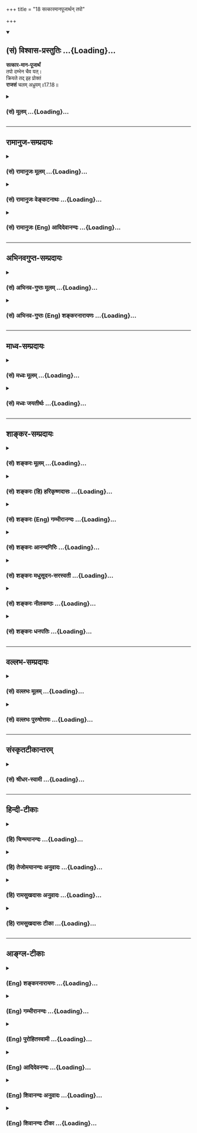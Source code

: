 +++
title = "18 सत्कारमानपूजार्थन् तपो"

+++
<div class="js_include" newlevelforh1="2" title="(सं) विश्वास-प्रस्तुतिः" unfilled url="/purANam_vaiShNavam/mahAbhAratam/06-bhIShma-parva/03-bhagavad-gItA-parva/saMskRtam/vishvAsa-prastutiH/17_shraddhA-traya-vibhA/18_satkAramAnapUjArt.md">
<details open><summary><h2>(सं) विश्वास-प्रस्तुतिः ...{Loading}...</h2></summary>

**सत्कार-मान-पूजार्थं**  
तपो दम्भेन चैव यत्।  
क्रियते तद् इह प्रोक्तं  
**राजसं** चलम् अध्रुवम्॥17.18॥
</details>
</div>
<div class="js_include collapsed" newlevelforh1="3" title="(सं) मूलम्" unfilled url="/purANam_vaiShNavam/mahAbhAratam/06-bhIShma-parva/03-bhagavad-gItA-parva/saMskRtam/mUlam/17_shraddhA-traya-vibhA/18_satkAramAnapUjArt.md">
<details><summary><h3>(सं) मूलम् ...{Loading}...</h3></summary>

सत्कारमानपूजार्थं तपो दम्भेन चैव यत्।  
क्रियते तदिह प्रोक्तं राजसं चलमध्रुवम्।।17.18।।
</details>
</div>


_________________
## रामानुज-सम्प्रदायः
<div class="js_include collapsed" newlevelforh1="3" title="(सं) रामानुजः मूलम्" unfilled url="/purANam_vaiShNavam/mahAbhAratam/06-bhIShma-parva/03-bhagavad-gItA-parva/saMskRtam/rAmAnujaH/mUlam/17_shraddhA-traya-vibhA/18_satkAramAnapUjArt.md">
<details><summary><h3>(सं) रामानुजः मूलम् ...{Loading}...</h3></summary>

।।17.18।। मनसा आदरः सत्कारः; वाचा प्रशंसा मानम्; शारीरो नमस्कारादिः पूजा।
फलाभिसन्धिपूर्वकं सत्काराद्यर्थं **च दम्भेन** हेतुना **यत् तपः क्रियते
तद् इह राजसं प्रोक्तम्** स्वर्गादिफलसाधनत्वेनास्थिरत्वात् **चलम्
अध्रुवम्** चलत्वं पातभयेन चलनहेतुत्वम् अध्रुवत्वं क्षयिष्णुत्वम्।

</details>
</div>
<div class="js_include collapsed" newlevelforh1="3" title="(सं) रामानुजः वेङ्कटनाथः" unfilled url="/purANam_vaiShNavam/mahAbhAratam/06-bhIShma-parva/03-bhagavad-gItA-parva/saMskRtam/rAmAnujaH/venkaTanAthaH/17_shraddhA-traya-vibhA/18_satkAramAnapUjArt.md">
<details><summary><h3>(सं) रामानुजः वेङ्कटनाथः ...{Loading}...</h3></summary>

  
  
।।17.18।। अफलाकाङ्क्षिभिः \[17।17\] इति सात्त्विकस्य तपसो विशेषणादिह
फलाकाङ्क्षा अर्थसिद्धेत्यभिप्रायेणाऽऽह --
फलाभिसन्धिपूर्वकमिति। स्वर्गादिफलसाधनत्वेनास्थिरत्वादिति
अस्थिरस्वर्गादिफलसाधनत्वादित्यर्थः। स्वरूपतः
कादाचित्कोक्तेरनुपयोगात्फलद्वाराऽत्र चलत्वमध्रुवत्वं च। तत्राध्रुवशब्देन
फलानित्यत्वोक्तेश्चलशब्दः फलस्य विद्यमानदशाभाविदोषपरः। विद्यते च तत्र
चलयतीति व्युत्पत्त्या चलशब्दशक्तिरित्यभिप्रायेणाऽऽहपातभयेन
चलनहेतुत्वमिति। अत्र चलशब्देन अनित्यफलत्वम्; अध्रुवशब्देन
प्रतिबन्धसम्भवादनैकान्तिकफलत्वं चोच्यत इत्ययुक्तम्; अन्यत्राऽपि
प्रतिबन्धसम्भवस्याविशेषादिति भावः।  
  

</details>
</div>
<div class="js_include collapsed" newlevelforh1="3" title="(सं) रामानुजः (Eng) आदिदेवानन्दः" unfilled url="/purANam_vaiShNavam/mahAbhAratam/06-bhIShma-parva/03-bhagavad-gItA-parva/saMskRtam/rAmAnujaH/english/AdidevAnandaH/17_shraddhA-traya-vibhA/18_satkAramAnapUjArt.md">
<details><summary><h3>(सं) रामानुजः (Eng) आदिदेवानन्दः ...{Loading}...</h3></summary>

17.18 'Respect' means recognition by others. 'Praise' means verbal
adulation. 'Reverence' means corporeal actions such as prostration etc.
That austerity, practised with expectation of rewards like respect,
etc., mentioned above - it is here said to be Rajasa. It is unsteady and
impermanent, because of the temporary nature of its rewards like heaven
etc.; 'unsteadiness' is the result of the fear of falling. 'Impermanent'
means the tendency to perish.

</details>
</div>


_________________
## अभिनवगुप्त-सम्प्रदायः
<div class="js_include collapsed" newlevelforh1="3" title="(सं) अभिनव-गुप्तः मूलम्" unfilled url="/purANam_vaiShNavam/mahAbhAratam/06-bhIShma-parva/03-bhagavad-gItA-parva/saMskRtam/abhinava-guptaH/mUlam/17_shraddhA-traya-vibhA/18_satkAramAnapUjArt.md">
<details><summary><h3>(सं) अभिनव-गुप्तः मूलम् ...{Loading}...</h3></summary>

।।17.17 -- 17.19।। श्रद्धयेत्यादि तामसमुदाहृतम् इत्यन्तम्। त्रिविधेऽपि
तपसि श्रद्धा। सात्त्विकस्य हि तन्मयी एव श्रद्धा। राजसस्य तु रजसि
दम्भादावेव श्रद्धा। तमोनिष्ठस्य पुनः परोत्सादनादावेव श्रद्धा। इति
त्रिविधमपि तपः श्रद्धयोपेतमिति मुनिराह।

</details>
</div>
<div class="js_include collapsed" newlevelforh1="3" title="(सं) अभिनव-गुप्तः (Eng) शङ्करनारायणः" unfilled url="/purANam_vaiShNavam/mahAbhAratam/06-bhIShma-parva/03-bhagavad-gItA-parva/saMskRtam/abhinava-guptaH/english/shankaranArAyaNaH/17_shraddhA-traya-vibhA/18_satkAramAnapUjArt.md">
<details><summary><h3>(सं) अभिनव-गुप्तः (Eng) शङ्करनारायणः ...{Loading}...</h3></summary>

17.18 See Comment under 17.19

</details>
</div>


_________________
## माध्व-सम्प्रदायः
<div class="js_include collapsed" newlevelforh1="3" title="(सं) मध्वः मूलम्" unfilled url="/purANam_vaiShNavam/mahAbhAratam/06-bhIShma-parva/03-bhagavad-gItA-parva/saMskRtam/madhvaH/mUlam/17_shraddhA-traya-vibhA/18_satkAramAnapUjArt.md">
<details><summary><h3>(सं) मध्वः मूलम् ...{Loading}...</h3></summary>

।।17.18।। Sri Madhvacharya did not comment on this sloka.,

</details>
</div>
<div class="js_include collapsed" newlevelforh1="3" title="(सं) मध्वः जयतीर्थः" unfilled url="/purANam_vaiShNavam/mahAbhAratam/06-bhIShma-parva/03-bhagavad-gItA-parva/saMskRtam/madhvaH/jayatIrthaH/17_shraddhA-traya-vibhA/18_satkAramAnapUjArt.md">
<details><summary><h3>(सं) मध्वः जयतीर्थः ...{Loading}...</h3></summary>

।।17.18।। Sri Jayatirtha did not comment on this sloka.  
  

</details>
</div>


_________________
## शाङ्कर-सम्प्रदायः
<div class="js_include collapsed" newlevelforh1="3" title="(सं) शङ्करः मूलम्" unfilled url="/purANam_vaiShNavam/mahAbhAratam/06-bhIShma-parva/03-bhagavad-gItA-parva/saMskRtam/shankaraH/mUlam/17_shraddhA-traya-vibhA/18_satkAramAnapUjArt.md">
<details><summary><h3>(सं) शङ्करः मूलम् ...{Loading}...</h3></summary>

।।17.18।। --,सत्कारः साधुकारः साधुः अयं तपस्वी ब्राह्मणः इत्येवमर्थम्;
मानो माननं प्रत्युत्थानाभिवादनादिः तदर्थम्; पूजा
पादप्रक्षालनार्चनाशयितृत्वादिः तदर्थं च **तपः** सत्कारमानपूजार्थम्;
**दम्भेन चैव यत् क्रियते** तपः **तत् इह प्रोक्तं** कथितं **राजसं चलं**
कादाचित्कफलत्वेन **अध्रुवम्**।।

</details>
</div>
<div class="js_include collapsed" newlevelforh1="3" title="(सं) शङ्करः (हि) हरिकृष्णदासः" unfilled url="/purANam_vaiShNavam/mahAbhAratam/06-bhIShma-parva/03-bhagavad-gItA-parva/saMskRtam/shankaraH/hindI/harikRShNadAsaH/17_shraddhA-traya-vibhA/18_satkAramAnapUjArt.md">
<details><summary><h3>(सं) शङ्करः (हि) हरिकृष्णदासः ...{Loading}...</h3></summary>

।।17.18।। जो तप सत्कार; मान और पूजाके लिये किया जाता है -- यह बड़ा
श्रेष्ठ पुरुष है; तपस्वी है; ब्राह्मण है। इस प्रकार जो बड़ाई की जाती है
उसका नाम सत्कार है। ( आते देखकर ) खड़े हो जाना तथा प्रणाम आदि करना --
ऐसे सम्मानका नाम मान है। पैर धोना; अर्चन करना; भोजन कराना इत्यादिका नाम
पूजा है। इन सबके लिये जो तप किया जाता है और जो दम्भसे किया जाता है; वह
तप यहाँ राजसी कहा गया है। तथा अनिश्चित फलवाला होनेसे नाशवान् और अनित्य
भी कहा गया है।

</details>
</div>
<div class="js_include collapsed" newlevelforh1="3" title="(सं) शङ्करः (Eng) गम्भीरानन्दः" unfilled url="/purANam_vaiShNavam/mahAbhAratam/06-bhIShma-parva/03-bhagavad-gItA-parva/saMskRtam/shankaraH/english/gambhIrAnandaH/17_shraddhA-traya-vibhA/18_satkAramAnapUjArt.md">
<details><summary><h3>(सं) शङ्करः (Eng) गम्भीरानन्दः ...{Loading}...</h3></summary>

17.18 Yat, that; tapah, austerity; which is kriyate, undertaken;
satkara-mana-pujartham, for earning a name, being honoured and
worshipped-for earning a name, (i.e.) for being spoken of thus: 'This
Brahmana, who is given to austerity, is pious'; for being honoured by
(others') standing up respectfully, salutation, etc.; for being
worshipped with washing of feet, adoration, feeding, etc.; for these-;
ca eva, and also, (that) austerity which is performed dambhena,
ostentatiously; tat, that; proktam, is spoken of; as rajasam, born of
rajas; iha, belonging to this world; \[i.e. yielding fruits only in this
world.\] calam, uncertain-its result being unpredictable; and adhruvam,
transitory.

</details>
</div>
<div class="js_include collapsed" newlevelforh1="3" title="(सं) शङ्करः आनन्दगिरिः" unfilled url="/purANam_vaiShNavam/mahAbhAratam/06-bhIShma-parva/03-bhagavad-gItA-parva/saMskRtam/shankaraH/AnandagiriH/17_shraddhA-traya-vibhA/18_satkAramAnapUjArt.md">
<details><summary><h3>(सं) शङ्करः आनन्दगिरिः ...{Loading}...</h3></summary>

।।17.18।। राजसं तपो निर्दिशति -- **सत्कारेति।** साधुकारमेवास्फोरयति --
**साधुरिति।** दम्भेन चैव नास्तिक्येन केवलधर्मध्वजित्वेनेत्यर्थः। तदिह
प्रोक्तमस्मिन्नेव लोके फलप्रदमित्यर्थः।
कादाचित्कफलवत्वमध्रुवमनियतमनैकान्तिकफलमिति यावत्।

</details>
</div>
<div class="js_include collapsed" newlevelforh1="3" title="(सं) शङ्करः मधुसूदन-सरस्वती" unfilled url="/purANam_vaiShNavam/mahAbhAratam/06-bhIShma-parva/03-bhagavad-gItA-parva/saMskRtam/shankaraH/madhusUdana-sarasvatI/17_shraddhA-traya-vibhA/18_satkAramAnapUjArt.md">
<details><summary><h3>(सं) शङ्करः मधुसूदन-सरस्वती ...{Loading}...</h3></summary>

।।17.18।। सत्कारेति। सत्कारः साधुरयं तपस्वी ब्राह्मण इत्येवमविवेकिभिः
क्रियमाणा स्तुतिः मानः प्रत्युत्थानाभिवादनादिः; पूजा
पादप्रक्षालनार्चनदानादिस्तदर्थं दम्भेनैव च केवलं धर्मध्वजित्वेनैव च न
त्वास्तिक्यबुद्ध्या यत्तपः क्रिये तद्राजसं प्रोक्तं शिष्टैः इहास्मिन्नेव
लोके फलदं न पारलौकिकं चलमत्यल्पकालस्थायि फलमध्रुवं फलजनकतानियमशून्यम्।

</details>
</div>
<div class="js_include collapsed" newlevelforh1="3" title="(सं) शङ्करः नीलकण्ठः" unfilled url="/purANam_vaiShNavam/mahAbhAratam/06-bhIShma-parva/03-bhagavad-gItA-parva/saMskRtam/shankaraH/nIlakaNThaH/17_shraddhA-traya-vibhA/18_satkAramAnapUjArt.md">
<details><summary><h3>(सं) शङ्करः नीलकण्ठः ...{Loading}...</h3></summary>

।।17.18।। सत्कारः लोके साधुरयमिति वाक्पूजा।
मानोऽभ्युत्थानाभिवादनादिकायिकी पूजा। पूजा लाभादि। एतदर्थं दम्भेन च
यत्तपः क्रियते तद्राजसन्। चलं विनाशि। अध्रुवमनिश्चितफलम्।

</details>
</div>
<div class="js_include collapsed" newlevelforh1="3" title="(सं) शङ्करः धनपतिः" unfilled url="/purANam_vaiShNavam/mahAbhAratam/06-bhIShma-parva/03-bhagavad-gItA-parva/saMskRtam/shankaraH/dhanapatiH/17_shraddhA-traya-vibhA/18_satkAramAnapUjArt.md">
<details><summary><h3>(सं) शङ्करः धनपतिः ...{Loading}...</h3></summary>

।।17.18।। सात्त्विकं तप उदाहृत्य राजसं तदुदाहरति। सत्कारः साधुरयं
तपस्वीत्येवं स्तुतिरुपः साधुकारः। मानो माननं प्रत्युत्थानाभिवादनादि।
पूजा पादप्रक्षालनार्चनान्नधनाद्यनाद्यर्पणादि तदर्थं। दम्भेन चैव
नास्तिक्येन केवलधर्मध्वजित्वेन यत्तपः क्रियते तदिहास्मिन्नेव लोके
सत्कारादिफलप्रदं राजसं प्रोक्तं कथितम्। चलं क्षणिकफलमध्रुवमनियतफलं;
यद्वा चलं कादाचित्कफलं दाम्भिकोऽयमित्यापरिज्ञानकाले
कस्मिंश्चित्सत्कारादिफलप्रदं नतु सर्वदेतियवात्। अतएवाध्रुवं
सत्कारादिप्राप्तिपर्यन्तं स्थायि नतु सदैवेत्यर्थः।

</details>
</div>


_________________
## वल्लभ-सम्प्रदायः
<div class="js_include collapsed" newlevelforh1="3" title="(सं) वल्लभः मूलम्" unfilled url="/purANam_vaiShNavam/mahAbhAratam/06-bhIShma-parva/03-bhagavad-gItA-parva/saMskRtam/vallabhaH/mUlam/17_shraddhA-traya-vibhA/18_satkAramAnapUjArt.md">
<details><summary><h3>(सं) वल्लभः मूलम् ...{Loading}...</h3></summary>

।।17.18।। Sri Vallabhacharya did not comment on this sloka.  
  

</details>
</div>
<div class="js_include collapsed" newlevelforh1="3" title="(सं) वल्लभः पुरुषोत्तमः" unfilled url="/purANam_vaiShNavam/mahAbhAratam/06-bhIShma-parva/03-bhagavad-gItA-parva/saMskRtam/vallabhaH/puruShottamaH/17_shraddhA-traya-vibhA/18_satkAramAnapUjArt.md">
<details><summary><h3>(सं) वल्लभः पुरुषोत्तमः ...{Loading}...</h3></summary>

  
  
।।17.18।। राजसमाह -- सत्कारेति। तत् त्रिविधं तपः इह लोकेषु सत्कारः
साधुत्वादिशब्दः; मानः उत्तमत्वेन सभादिषूच्चोपवेशनादिरूपः पूजालाभः।
एतदर्थं दम्भेनैव च परप्रतारणरूपेण यत्क्रियते तु चलं पूर्वोक्ताभावे
अध्रुवं परलोकादिसाधनरहितं तत्तपः राजसं प्रोक्तं शास्त्रेषु
कथितमित्यर्थः।  
  

</details>
</div>


_________________
## संस्कृतटीकान्तरम्
<div class="js_include collapsed" newlevelforh1="3" title="(सं) श्रीधर-स्वामी" unfilled url="/purANam_vaiShNavam/mahAbhAratam/06-bhIShma-parva/03-bhagavad-gItA-parva/saMskRtam/shrIdhara-svAmI/17_shraddhA-traya-vibhA/18_satkAramAnapUjArt.md">
<details><summary><h3>(सं) श्रीधर-स्वामी ...{Loading}...</h3></summary>

।।17.18।। राजसं तप आह **-- सत्कार इति।** सत्कारः साधुकारः साधुरयमिति तापस
इत्यादि वाक्पूजा; मानः प्रत्युत्थानाभिवादनादिः दैहिकीपूजाऽर्थलाभादिः;
एतदर्थं दम्भेन च यत्तपः क्रियते अतएव चलं अनियतं अध्रुवं च क्षणिकं।
यदेवंभूतं तपस्तदिह राजसं प्रोक्तम्।

</details>
</div>


_________________
## हिन्दी-टीकाः
<div class="js_include collapsed" newlevelforh1="3" title="(हि) चिन्मयानन्दः" unfilled url="/purANam_vaiShNavam/mahAbhAratam/06-bhIShma-parva/03-bhagavad-gItA-parva/hindI/chinmayAnandaH/17_shraddhA-traya-vibhA/18_satkAramAnapUjArt.md">
<details><summary><h3>(हि) चिन्मयानन्दः ...{Loading}...</h3></summary>

।।17.18।। वस्तुत तपाचरण का प्रयोजन अपनी शक्तियों का संचय करके उनके
द्वारा आत्मविकास करना है। परन्तु जो लोग तप का अनुष्ठान केवल समाज से
सत्कार; सम्मान और पूजा प्राप्त करने के लिए; अथवा अपने गुण प्रदर्शनमात्र
के लिए करते हैं; उनका तप राजस कहलाता है। भगवान् श्रीकृष्ण ने इसके पूर्व
ऐसे लोगों को मिथ्याचारी भी कहा था। इस प्रकार के तप से क्या हानि होती है
इसका उत्तर यह है कि ऐसा तप चलम् अर्थात् अस्थिर होने से इसका फल भी
अध्रुवम् अर्थात् अनिश्चित या क्षणिक ही होता है। किसी भी कर्म का फल
कालान्तर में ही प्राप्त होता है। इसलिए कर्म का अनुष्ठान स्थिरता और
सातत्य की अपेक्षा रखता है परन्तु; सत्कार अथवा प्रदर्शन के हीन उद्देश्य
से किये गये तप में ये दोनों ही गुण नहीं हो सकते। इस प्रकार जब तप ही
क्षणिक हो; तो उसका फल चिरस्थायी कैसे हो सकता है राजस तप चलम् और अध्रुवम
होने से त्याज्य ही समझना चाहिए।

</details>
</div>
<div class="js_include collapsed" newlevelforh1="3" title="(हि) तेजोमयानन्दः अनुवादः" unfilled url="/purANam_vaiShNavam/mahAbhAratam/06-bhIShma-parva/03-bhagavad-gItA-parva/hindI/tejomayAnandaH/anuvAdaH/17_shraddhA-traya-vibhA/18_satkAramAnapUjArt.md">
<details><summary><h3>(हि) तेजोमयानन्दः अनुवादः ...{Loading}...</h3></summary>

।।17.18।। जो तप सत्कार, मान और पूजा के लिए अथवा केवल दम्भ (पाखण्ड) से ही
किया जाता है, वह अनिश्चित और क्षणिक तप यहाँ राजस कहा गया है।।

</details>
</div>
<div class="js_include collapsed" newlevelforh1="3" title="(हि) रामसुखदासः अनुवादः" unfilled url="/purANam_vaiShNavam/mahAbhAratam/06-bhIShma-parva/03-bhagavad-gItA-parva/hindI/rAmasukhadAsaH/anuvAdaH/17_shraddhA-traya-vibhA/18_satkAramAnapUjArt.md">
<details><summary><h3>(हि) रामसुखदासः अनुवादः ...{Loading}...</h3></summary>

।।17.18।। जो तप सत्कार, मान और पूजाके लिये तथा दिखानेके भावसे किया जाता
है, वह इस लोकमें अनिश्चित और नाशवान् फल देनेवाला तप राजस कहा गया है।

</details>
</div>
<div class="js_include collapsed" newlevelforh1="3" title="(हि) रामसुखदासः टीका" unfilled url="/purANam_vaiShNavam/mahAbhAratam/06-bhIShma-parva/03-bhagavad-gItA-parva/hindI/rAmasukhadAsaH/TIkA/17_shraddhA-traya-vibhA/18_satkAramAnapUjArt.md">
<details><summary><h3>(हि) रामसुखदासः टीका ...{Loading}...</h3></summary>

।।17.18।।***व्याख्या --***  **सत्कारमानपूजार्थं तपः क्रियते --** राजस
मनुष्य सत्कार; मान और पूजाके लिये ही तप किया करते हैं जैसे -- हम
जहाँकहीं जायँगे; वहाँ हमें तपस्वी समझकर लोग हमारी अगवानीके लिये सामने
आयेंगे। गाँवभरमें हमारी सवारी निकालेंगे। जगहजगह लोग हमें उत्थान देंगे;
हमें बैठनेके लिये आसन देंगे; हमारे नामका जयघोष करेंगे; हमसे मीठा
बोलेंगे; हमें अभिनन्दनपत्र देंगे इत्यादि बाह्य क्रियाओंद्वारा हमारा
**सत्कार** करेंगे। लोग हृदयसे हमें श्रेष्ठ मानेंगे कि ये बड़े संयमी;
सत्यवादी; अहिंसक सज्जन हैं; वे सामान्य मनुष्योंकी अपेक्षा हमारेमें विशेष
भाव रखेंगे इत्यादि हृदयके भावोंसे लोग हमारा **मान** करेंगे। जीतेजी लोग
हमारे चरण धोयेंगे; हमारे मस्तकपर फूल चढ़ायेंगे; हमारे गलेमें माला
पहनायेंगे; हमारी आरती उतारेंगे; हमें प्रणाम करेंगे; हमारी चरणरजको सिरपर
चढ़ायेंगे और मरनेके बाद हमारी वैकुण्ठी निकालेंगे; हमारा स्मारक बनायेंगे
और लोग उसपर श्रद्धाभक्तिसे पत्र; पुष्प; चन्दन; वस्त्र; जल आदि चढ़ायेंगे;
हमारे स्मारककी परिक्रमा करेंगे इत्यादि क्रियाओंसे हमारी **पूजा**
करेंगे।**दम्भेन चैव यत् --** भीतरसे तपपर श्रद्धा और भाव न होनेपर भी
बाहरसे केवल लोगोंको दिखानेके लिये आसन लगाकर बैठ जाना; माला घुमाने लग
जाना; देवता आदिका पूजन करने लग जाना; सीधेसरल चलना; हिंसा न करना
आदि।**तदिह प्रोक्तं राजसं चलमध्रुवम् --** राजस तपका फल चल और अध्रुव कहा
गया है। तात्पर्य है कि जो तप सत्कार; मान और पूजाके लिये किया जाता है; उस
राजस तपका फल यहाँ चल अर्थात् नाशवान् कहा गया है और जो तप केवल
दिखावटीपनके लिये किया जाता है; उसका फल यहाँ अध्रुव अर्थात् अनिश्चित (फल
मिले या न मिले; दम्भ सिद्ध हो या न हो) कहा गया है।**इह प्रोक्तम्**
पदोंका तात्पर्य यह है कि इस राजस तपका इष्ट फल प्रायः यहाँ ही होता है।
कारण कि सात्त्विक पुरुषोंका तो ऊर्ध्वलोक है; तामस मनुष्योंका अधोलोक है
और राजस मनुष्योंका मध्यलोक है (गीता 14। 18)। इसलिये राजस तपका फल न
स्वर्ग होगा और न नरक होगा किन्तु यहाँ ही महिमा होकर; प्रशंसा होकर खत्म
हो जायगा। राजस मनुष्यके द्वारा शारीरिक; वाचिक और मानसिक तप हो सकता है
क्या फलेच्छा होनेसे वह देवता आदिका पूजन कर सकता है। उसमें कुछ सीधासरलपन
भी रह सकता है। ब्रह्मचर्य रहना मुश्किल है। ,अहिंसा भी मुश्किल है। पुस्तक
आदि पढ़ सकता है। उसका मन हरदम प्रसन्न नहीं रह सकता और सौम्यभाव भी हरदम
नहीं रह सकता। कामनाके कारण उसके मनमें संकल्पविकल्प होते रहेंगे। वह केवल
सत्कार; मान; पूजा और दम्भके लिये ही तप करता है; तो उसके भावकी संशुद्धि
कैसे होगी अर्थात् उसके भाव शुद्ध कैसे होंगे अतः राजस मनुष्य तीन प्रकारके
तपको साङ्गोपाङ्ग नहीं कर सकता।

</details>
</div>


_________________
## आङ्ग्ल-टीकाः
<div class="js_include collapsed" newlevelforh1="3" title="(Eng) शङ्करनारायणः" unfilled url="/purANam_vaiShNavam/mahAbhAratam/06-bhIShma-parva/03-bhagavad-gItA-parva/english/shankaranArAyaNaH/17_shraddhA-traya-vibhA/18_satkAramAnapUjArt.md">
<details><summary><h3>(Eng) शङ्करनारायणः ...{Loading}...</h3></summary>

17.18. The austerity that is practised for gaining respect, honour and
reverence and with sheer showing-that is called here \[austerity\] of
the Rajas and it is unstable and impermanent.

</details>
</div>
<div class="js_include collapsed" newlevelforh1="3" title="(Eng) गम्भीरानन्दः" unfilled url="/purANam_vaiShNavam/mahAbhAratam/06-bhIShma-parva/03-bhagavad-gItA-parva/english/gambhIrAnandaH/17_shraddhA-traya-vibhA/18_satkAramAnapUjArt.md">
<details><summary><h3>(Eng) गम्भीरानन्दः ...{Loading}...</h3></summary>

17.18 That austerity which is undertaken for earning a name, being
honoured and worshipped, and also ostentatiously,-that is spoken of as
born of rajas, belonging to this world, uncertain and transitory.

</details>
</div>
<div class="js_include collapsed" newlevelforh1="3" title="(Eng) पुरोहितस्वामी" unfilled url="/purANam_vaiShNavam/mahAbhAratam/06-bhIShma-parva/03-bhagavad-gItA-parva/english/purohitasvAmI/17_shraddhA-traya-vibhA/18_satkAramAnapUjArt.md">
<details><summary><h3>(Eng) पुरोहितस्वामी ...{Loading}...</h3></summary>

17.18 Austerity coupled with hypocrisy or performed for the sake of
self-glorification, popularity or vanity, comes from Passion, and its
result is always doubtful and temporary.

</details>
</div>
<div class="js_include collapsed" newlevelforh1="3" title="(Eng) आदिदेवनन्दः" unfilled url="/purANam_vaiShNavam/mahAbhAratam/06-bhIShma-parva/03-bhagavad-gItA-parva/english/AdidevanandaH/17_shraddhA-traya-vibhA/18_satkAramAnapUjArt.md">
<details><summary><h3>(Eng) आदिदेवनन्दः ...{Loading}...</h3></summary>

17.18 That austerity, pracitsed with ostentation for the sake of
gaininng respect, praise and reverence, is here said to be Rajasa. It is
unsteady and impermanent.

</details>
</div>
<div class="js_include collapsed" newlevelforh1="3" title="(Eng) शिवानन्दः अनुवादः" unfilled url="/purANam_vaiShNavam/mahAbhAratam/06-bhIShma-parva/03-bhagavad-gItA-parva/english/shivAnandaH/anuvAdaH/17_shraddhA-traya-vibhA/18_satkAramAnapUjArt.md">
<details><summary><h3>(Eng) शिवानन्दः अनुवादः ...{Loading}...</h3></summary>

17.18 The austerity which is practised with the object of gaining good
reception, honour and worship, and with hypocrisy, is here said to be
Rajasic, unstable and transitory.

</details>
</div>
<div class="js_include collapsed" newlevelforh1="3" title="(Eng) शिवानन्दः टीका" unfilled url="/purANam_vaiShNavam/mahAbhAratam/06-bhIShma-parva/03-bhagavad-gItA-parva/english/shivAnandaH/TIkA/17_shraddhA-traya-vibhA/18_satkAramAnapUjArt.md">
<details><summary><h3>(Eng) शिवानन्दः टीका ...{Loading}...</h3></summary>

17.18 सत्कारमानपूजार्थम् with the object of gaining good reception;
honour and worship; तपः austerity; दम्भेन with hypocrisy; च and; एव
even; यत् which; क्रियते is practised; तत् that; इह here; प्रोक्तम् is
said; राजसम् Rajasic; चलम् unstable; अध्रुवम् transitory.Commentary
Penance that is performed with no sincere belief; for mere show; with a
view to increase selfimportance; in order that the world may pay respect
to the performer and place him in the seat of honour; and that everyone
may sing his praise; is declared to be of a passionate nature.Iha In
this world Such penance yields fruit only in this world.Satkara Good
reception with such words as; Here is a good Brahmana of great
austerities.Mana Honour Rising from ones seat to greet; and saluting
with reverence.Chalam Unstable Yielding momentary effect or
result.Adhruvam Without Niyama or fixity.Penance that is performed in
the hope of gaining fame is worse than useless. It bears no fruit. It is
abandoned though incomplete; when it is seen that is can result in no
gain.

</details>
</div>
